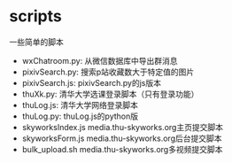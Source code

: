 # scripts

一些简单的脚本

* wxChatroom.py: 从微信数据库中导出群消息
* pixivSearch.py: 搜索p站收藏数大于特定值的图片
* pixivSearch.js: pixivSearch.py的js版本
* thuXk.py: 清华大学选课登录脚本（只有登录功能）
* thuLog.js: 清华大学网络登录脚本
* thuLog.py: thuLog.js的python版
* skyworksIndex.js media.thu-skyworks.org主页提交脚本
* skyworksForm.js media.thu-skyworks.org后台提交脚本
* bulk_upload.sh media.thu-skyworks.org多视频提交脚本